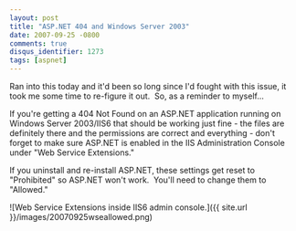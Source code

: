 ```yaml
---
layout: post
title: "ASP.NET 404 and Windows Server 2003"
date: 2007-09-25 -0800
comments: true
disqus_identifier: 1273
tags: [aspnet]
---
```

Ran into this today and it'd been so long since I'd fought with this
issue, it took me some time to re-figure it out.  So, as a reminder to
myself...

If you're getting a 404 Not Found on an ASP.NET application running on
Windows Server 2003/IIS6 that should be working just fine - the files
are definitely there and the permissions are correct and everything -
don't forget to make sure ASP.NET is enabled in the IIS Administration
Console under "Web Service Extensions."

If you uninstall and re-install ASP.NET, these settings get reset to
"Prohibited" so ASP.NET won't work.  You'll need to change them to
"Allowed."

![Web Service Extensions inside IIS6 admin
console.]({{ site.url }}/images/20070925wseallowed.png)
